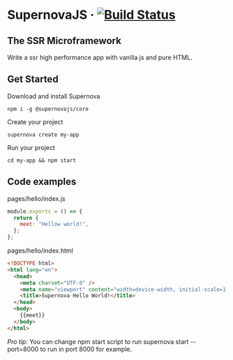 # SupernovaJS &middot; [![Build Status](https://travis-ci.org/supernova-tool/supernova.svg?branch=main)](https://travis-ci.org/supernova-tool/supernova)

## The SSR Microframework

Write a ssr high performance app with vanilla js and pure HTML.

## Get Started

Download and install Supernova

`npm i -g @supernovajs/core`

Create your project

`supernova create my-app`

Run your project

`cd my-app && npm start`

## Code examples

pages/hello/index.js

```js
module.exports = () => {
  return {
    meet: "Hellow world!",
  };
};
```

pages/hello/index.html

```html
<!DOCTYPE html>
<html lang="en">
  <head>
    <meta charset="UTF-8" />
    <meta name="viewport" content="width=device-width, initial-scale=1.0" />
    <title>Supernova Hello World!</title>
  </head>
  <body>
    {{meet}}
  </body>
</html>
```

_Pro tip:_ You can change npm start script to run supernova start --port=8000 to run in port 8000 for example.
